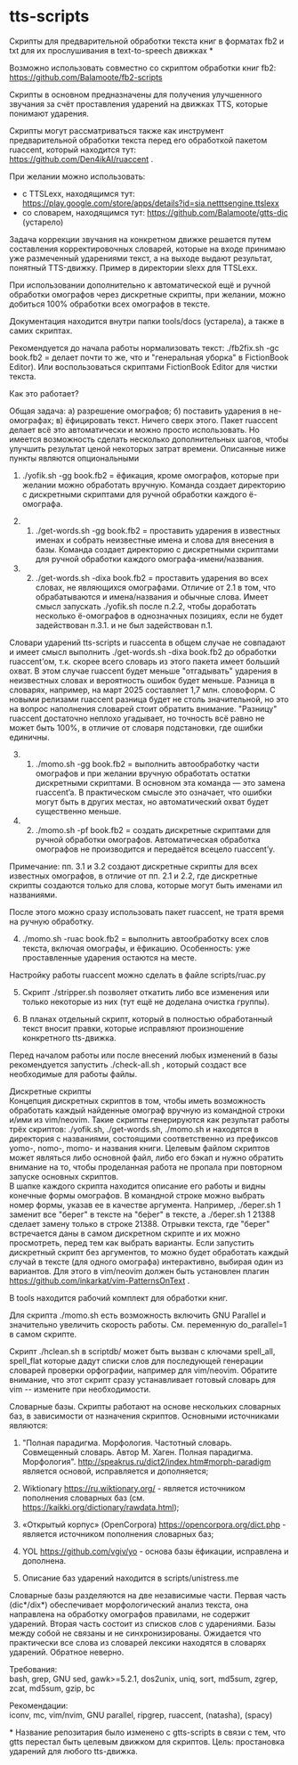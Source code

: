 # tts-scripts

Скрипты для предварительной обработки текста книг в форматах fb2 и txt для их прослушивания в text-to-speech движках \*

Возможно использовать совместно со скриптом обработки книг fb2: https://github.com/Balamoote/fb2-scripts</br>

Скрипты в основном предназначены для получения улучшенного звучания за счёт проставления ударений на движках TTS, которые понимают ударения.</br>

Скрипты могут рассматриваться также как инструмент предварительной обработки текста перед его обработкой пакетом ruaccent, который находится тут:</br>
https://github.com/Den4ikAI/ruaccent .

При желании можно использовать:

- с TTSLexx, находящимся тут: https://play.google.com/store/apps/details?id=sia.netttsengine.ttslexx</br>
- со словарем, находящимся тут: https://github.com/Balamoote/gtts-dic (устарело)</br>

Задача коррекции звучания на конкретном движке решается путем составления корректировочных словарей, которые на входе принимаю уже размеченный
ударениями текст, а на выходе выдают результат, понятный TTS-движку. Пример в директории slexx для TTSLexx.

При использовании дополнительно к автоматической ещё и ручной обработки омографов через дискретные скрипты, при желании, можно добиться 100% обработки всех
омографов в тексте.

Документация находится внутри папки tools/docs (устарела), а также в самих скриптах.

Рекомендуется до начала работы нормализовать текст: ./fb2fix.sh -gc book.fb2 = делает почти то же, что и "генеральная уборка" в FictionBook Editor).
Или воспользоваться скриптами FictionBook Editor для чистки текста.</br>

Как это работает?

Общая задача: а) разрешение омографов; б) поставить ударения в не-омографах; в) ёфицировать текст. Ничего сверх этого. Пакет ruaccent делает всё это автоматически
и можно просто использовать. Но имеется возможность сделать несколько дополнительных шагов, чтобы улучшить результат ценой некоторых затрат времени. Описанные ниже
пункты являются опциональными

1. ./yofik.sh -gg book.fb2 = ёфикация, кроме омографов, которые при желании можно обработать вручную. Команда создает директорию с дискретными скриптами для ручной
   обработки каждого ё-омографа.</br>

2. 1. ./get-words.sh -gg book.fb2 = проставить ударения в известных именах и собрать неизвестные имена и слова для внесения в базы. Команда создает директорию с
      дискретными скриптами для ручной обработки каждого омографа-имени/названия.</br>

3. 2. ./get-words.sh -dixa book.fb2 = проставить ударения во всех словах, не являющихся омографами. Отличие от 2.1 в том, что обрабатываются и имена/названия и обычные слова.
      Имеет смысл запускать ./yofik.sh после п.2.2, чтобы доработать несколько ё-омографов в однозначных позициях, если не будет задействован п.3.1. и не был задействован п.1.</br>

Словари ударений tts-scripts и ruaccenta в общем случае не совпадают и имеет смысл выполнить ./get-words.sh -dixa book.fb2 до обработки ruaccent’ом, т.к. скорее всего
словарь из этого пакета имеет больший охват. В этом случае ruaccent будет меньше "отгадывать" ударения в неизвестных словах и вероятность ошибок будет меньше. Разница
в словарях, например, на март 2025 составляет 1,7 млн. словоформ. С новыми релизами ruaccent разница будет не столь значительной, но это на вопрос наполнения словарей
стоит обратить внимание. "Разницу" ruaccent достаточно неплохо угадывает, но точность всё равно не может быть 100%, в отличие от словаря подстановки, где ошибки единичны.

3. 1. ./momo.sh -gg book.fb2 = выполнить автообработку части омографов и при желании вручную обработать остатки дискретными скриптами. В основном эта команда — это замена
      ruaccent’a. В практическом смысле это означает, что ошибки могут быть в других местах, но автоматический охват будет существенно меньше.</br>

4. 2. ./momo.sh -pf book.fb2 = создать дискретные скриптами для ручной обработки омографов. Автоматическая обработка омографов не производится и передаётся всецело
      ruaccent’у.</br>

Примечание: пп. 3.1 и 3.2 создают дискретные скрипты для всех известных омографов, в отличие от пп. 2.1 и 2.2, где дискретные скрипты создаются только для слова, которые
могут быть именами ил названиями.

После этого можно сразу использовать пакет ruaccent, не тратя время на ручную обработку.

4. ./momo.sh -ruac book.fb2 = выполнить автообработку всех слов текста, включая омографы, и ёфикацию. Особенность: уже проставленные ударения остаются на месте.</br>

Настройку работы ruaccent можно сделать в файле scripts/ruac.py</br>

5. Скрипт ./stripper.sh позволяет откатить либо все изменения или только некоторые из них (тут ещё не доделана очистка группы).

6. В планах отдельный скрипт, который в полностью обработанный текст вносит правки, которые исправляют произношение конкретного tts-движка.

Перед началом работы или после внесений любых изменений в базы рекомендуется запустить ./check-all.sh , который создаст все необходимые для работы файлы.</br>

Дискретные скрипты</br>
Концепция дискретных скриптов в том, чтобы иметь возможность обработать каждый найденные омограф вручную из командной строки и/ими из vim/neovim. Такие скрипты
генерируются как результат работы трёх скриптов: ./yofik.sh, ./get-words.sh, ./momo.sh и находятся в директория с названиями, состоящими соответственно из
префиксов yomo-, nomo-, momo- и названия книги. Целевым файлом скриптов может являться либо основной файл, либо его бэкап и нужно обратить внимание на то, чтобы
проделанная работа не пропала при повторном запуске основных скриптов.</br>
В шапке каждого скрипта находится описание его работы и видны конечные формы омографов. В командной строке можно выбрать номер формы, указав ее в качестве аргумента.
Например, ./берег.sh 1 заменит все "берег" в тексте на "бе́рег" в тексте, а ./берег.sh 1 21388 сделает замену только в строке 21388. Отрывки текста, где "берег"
встречается даны в самом дискретном скрипте и их можно просмотреть, перед тем как выбрать варианты.
Если запустить дискретный скрипт без аргументов, то можно будет обработать каждый случай в тексте (для одного омографа) интерактивно, выбирая один из вариантов. Для
этого в vim/neovim должен быть установлен плагин https://github.com/inkarkat/vim-PatternsOnText .

В tools находится рабочий комплект для обработки книг.</br>

Для скрипта ./momo.sh есть возможность включить GNU Parallel и значительно увеличить скорость работы. См. переменную do_parallel=1 в самом скрипте.

Скрипт ./hclean.sh в scriptdb/ может быть вызван с ключами spell_all, spell_flat которые дадут списки слов для последующей генерации словарей проверки орфографии,
например для vim/neovim. Обратите внимание, что этот скрипт сразу устанавливает готовый словарь для vim -- измените при необходимости.

Словарные базы.
Скрипты работают на основе нескольких словарных баз, в зависимости от назначения скриптов. Основными источниками являются:

1. "Полная парадигма. Морфология. Частотный словарь. Совмещенный словарь. Автор М. Хаген. Полная парадигма. Морфология". http://speakrus.ru/dict2/index.htm#morph-paradigm
   является основой, исправляется и дополняется;
2. Wiktionary https://ru.wiktionary.org/ - является источником пополнения словарных баз (см. https://kaikki.org/dictionary/rawdata.html);
3. «Открытый корпус» (OpenCorpora) https://opencorpora.org/dict.php - является источником пополнения словарных баз;
4. YOL https://github.com/vgiv/yo - основа базы ёфикации, исправлена и дополнена.

5. Описание баз ударений находится в scripts/unistress.me

Словарные базы разделяются на две независимые части. Первая часть (dic*/dix*) обеспечивает морфологический анализ текста, она направлена на обработку омографов правилами,
не содержит ударений. Вторая часть состоит из списков слов с ударениями. Базы между собой не связаны и не синхронизированы. Ожидается что практически все слова из словарей
лексики находятся в словарях ударений. Обратное неверно.

Требования:</br>
bash, grep, GNU sed, gawk>=5.2.1, dos2unix, uniq, sort, md5sum, zgrep, zcat, md5sum, gzip, bc

Рекомендации:</br>
iconv, mc, vim/nvim, GNU parallel, ripgrep, ruaccent, (natasha), (spacy)

\* Название репозитария было изменено с gtts-scripts в связи с тем, что gtts перестал быть целевым движком для скриптов. Цель: простановка ударений для любого tts-движка.

